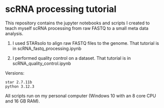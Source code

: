 # scRNA processing tutorial
This repository contains the jupyter notebooks and scripts I created to teach myself scRNA processing from raw FASTQ to a small meta data analysis.

1. I used STARsolo to align raw FASTQ files to the genome. That tutorial is in scRNA_fastq_processing.ipynb

2. I performed quality control on a dataset. That tutorial is in scRNA_quality_control.ipynb

Versions:
```
star 2.7.11b
python 3.12.3
```

All scripts run on my personal computer (Windows 10 with an 8 core CPU and 16 GB RAM). 

